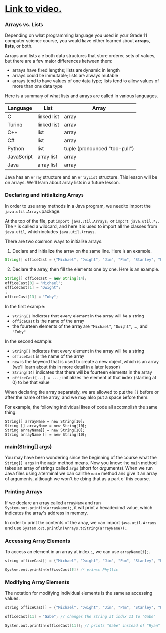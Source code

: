 # [Link to video.](https://www.youtube.com/watch?v=q4C65gchMk4&list=PLVD25niNi0BkgQHyEFkuuBp_IQ4q67jIC)

### Arrays vs. Lists

Depending on what programming language you used in your Grade 11 computer science course, you would have either learned about **arrays**, **lists**, or both.

Arrays and lists are both data structures that store ordered sets of values, but there are a few major differences between them:

* arrays have fixed lengths; lists are dynamic in length
* arrays could be immutable; lists are always mutable
* arrays tend to have values of one data type; lists tend to allow values of more than one data type

Here is a summary of what lists and arrays are called in various languages.

| Language   | List        | Array                         |
| ---------- | ----------- | ----------------------------- |
| C          | linked list | array                         |
| Turing     | linked list | array                         |
| C++        | list        | array                         |
| C#         | list        | array                         |
| Python     | list        | tuple (pronounced "too-pull") |
| JavaScript | array list  | array                         |
| Java       | array list  | array                         |

Java has an `Array` structure and an `ArrayList` structure. This lesson will be on arrays. We'll learn about array lists in a future lesson.

### Declaring and Initializing Arrays

In order to use array methods in a Java program, we need to import the `java.util.Arrays` package.

At the top of the file, put `import java.util.Arrays;` or `import java.util.*;`. The `*` is called a wildcard, and here it is used to import all the classes from `java.util`, which includes `java.util.Arrays`.

There are two common ways to initialize arrays.

1. Declare and initialize the array on the same line.
   Here is an example.

```java
String[] officeCast = {"Michael", "Dwight", "Jim", "Pam", "Stanley", "Phyllis", "Meredith", "Creed", "Kevin", "Oscar", "Angela", "Ryan", "Kelly", "Toby"};
```

2. Declare the array, then fill the elements one by one.
   Here is an example.

```java
String[] officeCast = new String[14];
officeCast[0] = "Michael";
officeCast[1] = "Dwight";
⋮
officeCast[13] = "Toby";
```

In the first example:

* `String[]` indicates that every element in the array will be a string
* `officeCast` is the name of the array
* the fourteen elements of the array are `"Michael"`, `"Dwight"`, ..., and `"Toby"`

In the second example:

* `String[]` indicates that every element in the array will be a string
* `officeCast` is the name of the array
* `new` is the keyword that is used to create a new object, which is an array (we'll learn about this in more detail in a later lesson)
* `String[14]` indicates that there will be fourteen elements in the array
* `officeCast[...] = ...;` initializes the element at that index (starting at 0) to be that value

When declaring the array separately, we are allowed to put the `[]` before or after the name of the array, and we may also put a space before them.

For example, the following individual lines of code all accomplish the same thing:

`String[] arrayName = new String[10];`    
`String [] arrayName = new String[10];`    
`String arrayName[] = new String[10];`    
`String arrayName [] = new String[10];`

### main(String[] args)

You may have been wondering since the beginning of the course what the `String[] args` in the `main` method means. Now you know: the `main` method takes an array of strings called `args` (short for *arg*uments). When we run Java files using a terminal we can call the `main` method and give it an array of arguments, although we won't be doing that as a part of this course. 

### Printing Arrays

If we declare an array called `arrayName` and run `System.out.println(arrayName);`, it will print a hexadecimal value, which indicates the array's address in memory.

In order to print the contents of the array, we can import `java.util.Arrays` and use `System.out.println(Arrays.toString(arrayName));`. 

### Accessing Array Elements

To access an element in an array at index `i`, we can use `arrayName[i];`.

```cpp
string officeCast[] = {"Michael", "Dwight", "Jim", "Pam", "Stanley", "Phyllis", "Meredith", "Creed", "Kevin", "Oscar", "Angela", "Ryan", "Kelly", "Toby"};

Systen.out.println(officeCast[5]) // prints Phyllis
```

### Modifying Array Elements

The notation for modifying individual elements is the same as accessing values.

```cpp
string officeCast[] = {"Michael", "Dwight", "Jim", "Pam", "Stanley", "Phyllis", "Meredith", "Creed", "Kevin", "Oscar", "Angela", "Ryan", "Kelly", "Toby"};

officeCast[11] = "Gabe"; // changes the string at index 11 to "Gabe"

Systen.out.println(officeCast[11]); // prints "Gabe" instead of "Ryan"
```
